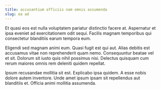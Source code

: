 ```yaml
---
title: accusantium officiis nam omnis assumenda
slug: ea ad
---
```


Et quasi eos est nulla voluptatem pariatur distinctio facere at. Aspernatur et ipsa eveniet ad exercitationem odit sequi. Facilis magnam temporibus qui consectetur blanditiis earum tempora eum.

Eligendi sed magnam animi eum. Quasi fugit est qui aut. Alias debitis est accusamus vitae non reprehenderit quam nemo. Consequuntur beatae vel et sit. Dolorum sit iusto quis nihil possimus nisi. Delectus quisquam cum rerum maiores omnis rem deleniti quidem repellat.

Ipsum recusandae mollitia sit est. Explicabo ipsa quidem. A esse nobis dolore autem inventore. Unde amet ipsum ipsam sit repellendus aut blanditiis et. Officia animi mollitia assumenda.
